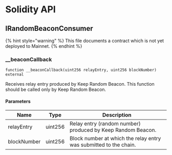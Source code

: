 # Solidity API

## IRandomBeaconConsumer

{% hint style="warning" %}
This file documents a contract which is not yet deployed to Mainnet.
{% endhint %}

### __beaconCallback

```solidity
function __beaconCallback(uint256 relayEntry, uint256 blockNumber) external
```

Receives relay entry produced by Keep Random Beacon. This function
should be called only by Keep Random Beacon.

#### Parameters

| Name | Type | Description |
| ---- | ---- | ----------- |
| relayEntry | uint256 | Relay entry (random number) produced by Keep Random Beacon. |
| blockNumber | uint256 | Block number at which the relay entry was submitted to the chain. |

